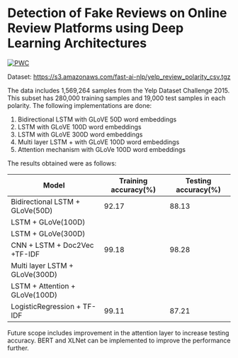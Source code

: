 # Detection of Fake Reviews on Online Review Platforms using Deep Learning Architectures
[![PWC](https://img.shields.io/endpoint.svg?url=https://paperswithcode.com/badge/unsupervised-data-augmentation/sentiment-analysis-on-yelp-fine-grained)](https://paperswithcode.com/sota/sentiment-analysis-on-yelp-fine-grained?p=unsupervised-data-augmentation)

Dataset: https://s3.amazonaws.com/fast-ai-nlp/yelp_review_polarity_csv.tgz

The data includes 1,569,264 samples from the Yelp Dataset Challenge 2015. This subset has 280,000 training samples and 19,000 test samples in each polarity.
The following implementations are done:
1. Bidirectional LSTM with GLoVE 50D word embeddings
2. LSTM with GLoVE 100D word embeddings
3. LSTM with GLoVE 300D word embeddings
4. Multi layer LSTM + with GLoVE 100D word embeddings
5. Attention mechanism with GLoVe 100D word embeddings

The results obtained were as follows:

| Model | Training accuracy(%) | Testing accuracy(%) |
| ----- | ----------------- | ---------------- |
| Bidirectional LSTM + GLoVe(50D) | 92.17  | 88.13 |
| LSTM + GLoVe(100D) |  |  |
| LSTM + GLoVe(300D) |  |  |
| CNN + LSTM + Doc2Vec +TF-IDF | 99.18  | 98.28 |
| Multi layer LSTM + GLoVe(300D) |  |  |
| LSTM + Attention + GLoVe(100D) |  | |
| LogisticRegression + TF-IDF | 99.11 | 87.21 |

Future scope includes improvement in the attention layer to increase testing accuracy. BERT and XLNet can be implemented to improve the performance further.
